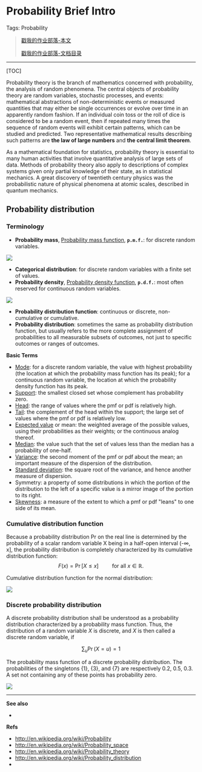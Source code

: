 # Probability Brief Intro

Tags: Probability

> [戳我的作业部落-本文][this]
>
> [戳我的作业部落-文档目录](https://github.com/district10/brain/tree/master/_data/zybuluo)

---

[TOC]

Probability theory is the branch of mathematics concerned with probability,
the analysis of random phenomena. The central objects of probability theory 
are random variables, stochastic processes, and events: mathematical abstractions 
of non-deterministic events or measured quantities that may either be single 
occurrences or evolve over time in an apparently random fashion. 
If an individual coin toss or the roll of dice is considered to be a random event,
 then if repeated many times the sequence of random events will exhibit certain
 patterns, which can be studied and predicted. 
 Two representative mathematical results describing such patterns are 
 **the law of large numbers** and **the central limit theorem**.
 
As a mathematical foundation for statistics, probability theory is essential 
to many human activities that involve quantitative analysis of large sets of data.
Methods of probability theory also apply to descriptions of complex systems 
given only partial knowledge of their state, as in statistical mechanics. 
A great discovery of twentieth century physics was the probabilistic nature 
of physical phenomena at atomic scales, described in quantum mechanics.




## **Probability distribution**

### Terminology

* **Probability mass**, [Probability mass function][pmf], **`p.m.f.`**: for discrete random variables.

![][pic01]

* **Categorical distribution**: for discrete random variables with a finite set of values.
* **Probability density**, [Probability density function][pdf], **`p.d.f.`**: most often reserved for continuous random variables.

![][pic02]

* **Probability distribution function**: continuous or discrete, non-cumulative or cumulative.
* **Probability distribution**: sometimes the same as probability distribution function, but usually refers to the more complete assignment of probabilities to all measurable subsets of outcomes, not just to specific outcomes or ranges of outcomes.

**Basic Terms**

* [Mode][mode]: for a discrete random variable, the value with highest probability 
(the location at which the probability mass function has its peak); 
for a continuous random variable, the location at which 
the probability density function has its peak.
* [Support][support]: the smallest closed set whose complement has probability zero.
* [Head][head]: the range of values where the pmf or pdf is relatively high.
* [Tail][tail]: the complement of the head within the support; 
the large set of values where the pmf or pdf is relatively low.
* [Expected value][expected-value] or mean: the weighted average of the
 possible values, using their probabilities as their weights; 
or the continuous analog thereof.
* [Median][median]: the value such that the set of values less than the median 
has a probability of one-half.
* [Variance][variance]: the second moment of the pmf or pdf about the mean; 
an important measure of the dispersion of the distribution.
* [Standard deviation][standard-deviation]: the square root of the variance, 
and hence another measure of dispersion.
* Symmetry: a property of some distributions in which the portion of the distribution 
to the left of a specific value is a mirror image of the portion to its right.
* [Skewness][skewness]: a measure of the extent to which a pmf or pdf "leans" 
to one side of its mean.


### **Cumulative distribution function**

Because a probability distribution Pr on the real line is determined by
the probability of a scalar random variable X being in a half-open interval (-∞, x], 
the probability distribution is completely characterized by 
its cumulative distribution function:
$$F(x) = \Pr \left[ X \le x \right] \qquad \text{ for all } x \in \mathbb{R}.$$

Cumulative distribution function for the normal distribution:

![][pic03]


### **Discrete probability distribution**

A discrete probability distribution shall be understood as a 
probability distribution characterized by a probability mass function. 
Thus, the distribution of a random variable $X$ is discrete, 
and $X$ is then called a discrete random variable, if

$$\sum_u \Pr(X=u) = 1$$

The probability mass function of a discrete probability distribution. 
The probabilities of the singletons {1}, {3}, and {7} are respectively 0.2, 0.5, 0.3. 
A set not containing any of these points has probability zero.

![][pic04]











---

**See also**

*


**Refs**

* http://en.wikipedia.org/wiki/Probability
* http://en.wikipedia.org/wiki/Probability_space
* http://en.wikipedia.org/wiki/Probability_theory
* http://en.wikipedia.org/wiki/Probability_distribution
* 


[this]: url






[pmf]: http://en.wikipedia.org/wiki/Probability_mass_function
[pdf]: http://en.wikipedia.org/wiki/Probability_density_function
[mode]: http://en.wikipedia.org/wiki/Mode_(statistics)
[support]: http://en.wikipedia.org/wiki/Support_(mathematics)
[head]: http://en.wikipedia.org/wiki/Heavy-tailed_distribution
[tail]: http://en.wikipedia.org/wiki/Heavy-tailed_distribution
[expected-value]: http://en.wikipedia.org/wiki/Expected_value
[median]: http://en.wikipedia.org/wiki/Median
[variance]: http://en.wikipedia.org/wiki/Variance
[standard-deviation]: http://en.wikipedia.org/wiki/Standard_deviation
[skewness]: http://en.wikipedia.org/wiki/Skewness




[pic01]: /_img/2014/pmf.png
[pic02]: /_img/2014/pdf.png
[pic03]: /_img/2014/cumulative-distribution-func-for-normal-distribution.png
[pic04]: /_img/2014/pmf-of-discret-probability-distribution.png